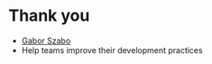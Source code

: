 # Thank you


* [Gabor Szabo](https://szabgab.com/)
* Help teams improve their development practices



